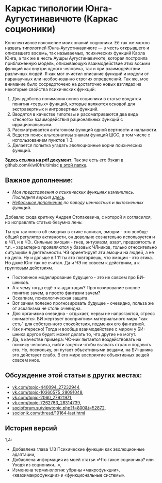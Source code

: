 # Каркас типологии Юнга-Аугустинавичюте (Каркас соционики)

Конспективное изложение моих знаний соционики. Её так же можно назвать типологией Юнга-Аугустинавичюте — в честь открывшего и описавшего восемь, так называемых, психических функций Карла Юнга, а так же в честь Аушры Аугустинавичюте, которая построила приближенную модель, описывающую взаимодействие этих восьми функций как внутри одного человека, так и при взаимодействии различных людей. Я как мог очистил описание функций и модели от паранаучных или необоснованно строгих определений. Так же, мое внимание было сосредоточено на достаточно новых взглядах на некоторые свойства психических функций:

1. Для удобства понимания основ соционики в статье вводятся понятия «серых» функций, которые являются основой для экстравертных и интровертных функций.
2. Вводятся в качестве гипотезы и рассматриваются два вида «тесного» взаимодействия рациональных функций с иррациональными.
3. Рассматривается антагонизм функций одной вертности и нальности.
4. Ведется поиск альтернативы знакам функций ШСС, в том числе с использованием пунктов 1-3.
5. Делается попытка угадать эволюционные корни психических функций.

**[Здесь ссылка на pdf документ](http://kiwi0fruit.tumblr.com/socionics_framework.pdf)**. Так же есть его бэкап в github.com/kiwi0fruit/misc [в этой папке](https://github.com/kiwi0fruit/misc/blob/master/socionics-rus).

## Важное дополнение:

* _Мои представления о психических функциях изменились. Последняя версия [здесь](http://kiwi0fruit.tumblr.com/post/53774683435)._
* _[Небольшое дополнение](http://kiwi0fruit.tumblr.com/post/101332420320) по поводу ценностных и вытесненных функций._

Добавлю сюда критику Андрея Стопакевича, с которой я согласился, но исправлять статью безумно лень:

Ты зря так много об эмоциях в этике написал, эмоции - это вообще общий регулятор активности, он довольно сознательно используется и в ЧЛ, и в ЧЭ.. Сильные эмоции - гнев, энтузиазм, азарт, предвзятость и т.п. - характерно проявляются у базовых ЧЛников, только относительно ситуациям в деятельности. ЧЭ ориентирует эти эмоции на людей, а не на дело. Ну и дальше в 1.11 ты это повторяешь, что эмоции - это этика. Но даже Юнг так не считал. Да и ЧЭ не совсем к действиям, а к групповым действиям.

- Постоянное моделирование будущего - это не совсем про БИ-шников.
- А к чему тогда ещё эта адаптация? Прогнозирование вполне понятно зачем, а просто фантазии зачем?
- Эскапизм, психологическая защита.
- Вот зачем полезно прогнозировать будущее - очевидно, польза же от эскапизма не столь очевидна.
- Для организма очевидна - отдыхает, нервы не напрягаются, стресс снимается. БИ жертвует восприятием материального мира "как есть" для собственного спокойствия, подменяя его фантазией.
- Как интересно! Тогда и вообще взаимодействие с миром у БИ-шника другое будет: может делать то, что другие не могут.
- Да, в качестве примера: ЧС-ник пытается воздействовать на психику человека, найти зацепки чтобы вызвать страх и подавить его. Но, поскольку, он пугает объективными вещами, на БИ-шника это действует слабо. В его мире восприятие объективных вещей совсем иное.

## Обсуждение этой статьи в других местах:

* [vk.com/topic-440094_27232944](http://vk.com/topic-440094_27232944),
* [vk.com/topic-10360575_28091048](http://vk.com/topic-10360575_28091048),
* [vk.com/topic-2060_27921971](http://vk.com/topic-2060_27921971),
* [vk.com/topic-7262763_28314739](http://vk.com/topic-7262763_28314739),
* [socioforum.su/viewtopic.php?f=800&t=52872](http://www.socioforum.su/viewtopic.php?f=800&t=52872),
* [socionik.com/thread/19164-last.html](http://www.socionik.com/thread/19164-last.html)

## История версий

1.4:

* Добавлена глава 1.13 Психические функции как эволюционные адаптации,
* Добавлена информация из моей статьи «Что такое соционика? или Уходя из соционики...»,
* Изменена терминология: убраны «макрофункции», «квазимакрофункции» и «функциональные системы».

